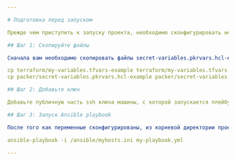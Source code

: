 ```yaml
---

# Подготовка перед запуском

Прежде чем приступить к запуску проекта, необходимо сконфигурировать несколько переменных. Давайте рассмотрим, как это сделать.

## Шаг 1: Скопируйте файлы

Сначала вам необходимо скопировать файлы secret-variables.pkrvars.hcl-example и my-variables.tfvars-example, затем заменить значения в них. Для этого воспользуйтесь следующими командами:

cp terraform/my-variables.tfvars-example terraform/my-variables.tfvars
cp packer/secret-variables.pkrvars.hcl-example packer/secret-variables.pkrvars.hcl

## Шаг 2: Добавьте ключ

Добавьте публичную часть ssh ключа машины, с которой запускается плейбук, в файл terraform/meta.txt-example

## Шаг 3: Запуск Ansible playbook

После того как переменные сконфигурированы, из корневой директории проекта запустите команду:

ansible-playbook -i /ansible/myhosts.ini my-playbook.yml

---
```

